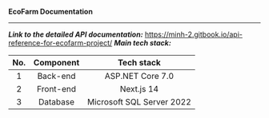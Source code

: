 ﻿<?xml version="1.0" encoding="utf-8"?>
<RuleSet Name="New Rule Set" Description=" " ToolsVersion="10.0">
</RuleSet>

**EcoFarm Documentation**
****
***Link to the detailed API documentation:***
https://minh-2.gitbook.io/api-reference-for-ecofarm-project/
***Main tech stack:***

|  No.  | Component |         Tech stack        |
|:-----:|:---------:|:-------------------------:|
|     1 |  Back-end |      ASP.NET Core 7.0     |
|     2 | Front-end |         Next.js 14        |
|     3 |  Database | Microsoft SQL Server 2022 |


